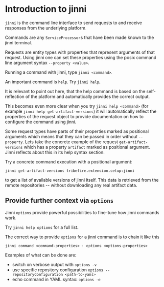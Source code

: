 # Introduction to jinni

`jinni` is the command line interface to send requests to and receive responses from the underlying platform. 

Commands are any `ServiceProcessor`s that have been made known to the jinni terminal. 

Requests are entity types with properties that represent arguments of that request. Using jinni one can set these properties using the posix command line argument syntax `--property <value>`. 

Running a command with jinni, type `jinni <command>`. 

An important command is `help`. Try `jinni help`. 

It is relevant to point out here, that the help command is based on the self-reflection of the platform and automatically provides the correct output. 

This becomes even more clear when you try `jinni help <command>` (for example `jinni help get-artifact-versions`) it will automatically reflect the properties of the request object to provide documentation on how to configure the command using jinni.

Some request types have parts of their properties marked as positional arguments which means that they can be passed in order without `--property`. Lets take the concrete example of the  request `get-artifact-versions` which has a property `artifact` marked as positional argument. Jinni reflects about this in its help syntax section. 

Try a concrete command execution with a positional argument:

```plain
jinni get-artifact-versions tribefire.extension.setup:jinni
```

to get a list of available versions of jinni itself. This data is retrieved from the remote repositories -- without downloading any real artifact data.

## Provide further context via `options`

Jinni `options` provide powerful possibilities to fine-tune how jinni commands work. 

Try `jinni help options` for a full list. 

The correct way to provide `options` for a jinni command is to chain it like this

```plain
jinni command <command-properties> : options <options-properties>
```

Examples of what can be done are:

- switch on verbose output with `options -v`
- use specific repository configuration `options --repositoryConfiguration <path-to-yaml>`
- echo command in YAML syntax: `options -e`
